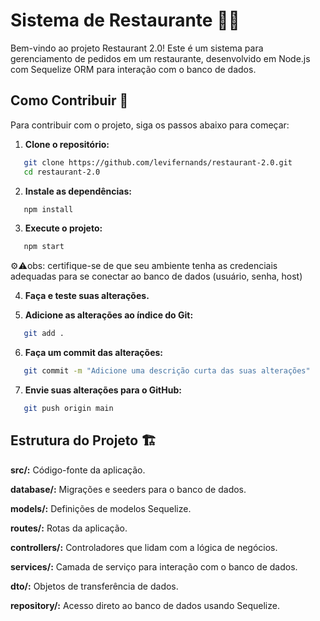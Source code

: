 
# Sistema de Restaurante 🍔🍟


Bem-vindo ao projeto Restaurant 2.0! Este é um sistema para gerenciamento de pedidos em um restaurante, desenvolvido em Node.js com Sequelize ORM para interação com o banco de dados.

## Como Contribuir 🚀

Para contribuir com o projeto, siga os passos abaixo para começar:

1. **Clone o repositório:**

```bash
   git clone https://github.com/levifernands/restaurant-2.0.git
   cd restaurant-2.0
```

2. **Instale as dependências:**

```bash
   npm install
```

3. **Execute o projeto:**

```bash
   npm start
```
⚙️⚠obs: certifique-se de que seu ambiente tenha as credenciais adequadas para se conectar ao banco de dados (usuário, senha, host)

4. **Faça e teste suas alterações.**

5. **Adicione as alterações ao índice do Git:**

```bash
   git add .
```

6. **Faça um commit das alterações:**

```bash
   git commit -m "Adicione uma descrição curta das suas alterações"
```

7. **Envie suas alterações para o GitHub:**

```bash
   git push origin main
```


## Estrutura do Projeto 🏗️
**src/:** Código-fonte da aplicação.

**database/:** Migrações e seeders para o banco de dados.

**models/:** Definições de modelos Sequelize.

**routes/:** Rotas da aplicação.

**controllers/:** Controladores que lidam com a lógica de negócios.

**services/:** Camada de serviço para interação com o banco de dados.

**dto/:** Objetos de transferência de dados.

**repository/:** Acesso direto ao banco de dados usando Sequelize.
